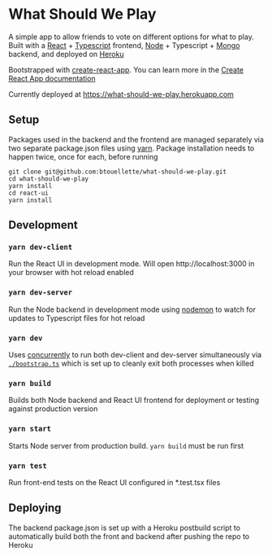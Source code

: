 # What Should We Play

A simple app to allow friends to vote on different options for what to play. Built with a [React](reactjs.org/) + [Typescript](https://www.typescriptlang.org/) frontend, [Node](https://nodejs.org/en/) + Typescript + [Mongo](https://www.mongodb.com/) backend, and deployed on [Heroku](https://heroku.com)

Bootstrapped with [create-react-app](https://github.com/facebookincubator/create-react-app). You can learn more in the [Create React App documentation](https://facebook.github.io/create-react-app/docs/getting-started)

Currently deployed at https://what-should-we-play.herokuapp.com

## Setup

Packages used in the backend and the frontend are managed separately via two separate package.json files using [yarn](https://yarnpkg.com/). Package installation needs to happen twice, once for each, before running

```
git clone git@github.com:btouellette/what-should-we-play.git
cd what-should-we-play
yarn install
cd react-ui
yarn install
```

## Development

### `yarn dev-client`

Run the React UI in development mode. Will open http://localhost:3000 in your browser with hot reload enabled

### `yarn dev-server`

Run the Node backend in development mode using [nodemon](https://nodemon.io/) to watch for updates to Typescript files for hot reload

### `yarn dev`

Uses [concurrently](https://github.com/kimmobrunfeldt/concurrently) to run both dev-client and dev-server simultaneously via [`./bootstrap.ts`](bootstrap.ts) which is set up to cleanly exit both processes when killed

### `yarn build`

Builds both Node backend and React UI frontend for deployment or testing against production version

### `yarn start`

Starts Node server from production build. `yarn build` must be run first

### `yarn test`

Run front-end tests on the React UI configured in *.test.tsx files

## Deploying

The backend package.json is set up with a Heroku postbuild script to automatically build both the front and backend after pushing the repo to Heroku
